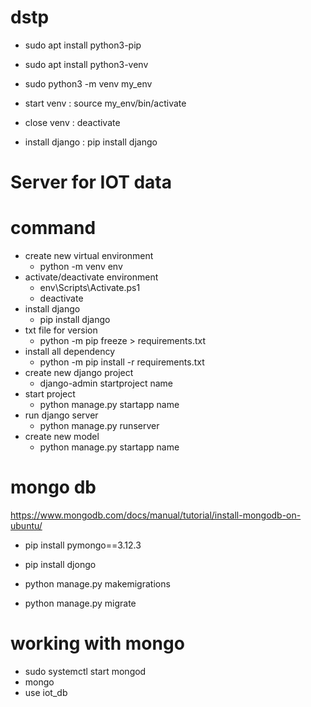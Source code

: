 # dstp

- sudo apt install python3-pip

- sudo apt install python3-venv

- sudo python3 -m venv my_env

- start venv : source my_env/bin/activate
- close venv : deactivate

- install django : pip install django

# Server for IOT data

# command

- create new virtual environment
  - python -m venv env
- activate/deactivate environment
  - env\Scripts\Activate.ps1
  - deactivate
- install django
  - pip install django
- txt file for version
  - python -m pip freeze > requirements.txt
- install all dependency
  - python -m pip install -r requirements.txt
- create new django project
  - django-admin startproject name
- start project
  - python manage.py startapp name
- run django server
  - python manage.py runserver
- create new model
  - python manage.py startapp name

# mongo db
https://www.mongodb.com/docs/manual/tutorial/install-mongodb-on-ubuntu/
- pip install pymongo==3.12.3
- pip install djongo

- python manage.py makemigrations
- python manage.py migrate

# working with mongo

- sudo systemctl start mongod
- mongo
- use iot_db
